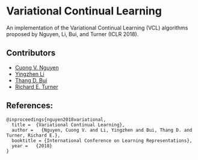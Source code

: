 # Variational Continual Learning
An implementation of the Variational Continual Learning (VCL) algorithms proposed by Nguyen, Li, Bui, and Turner (ICLR 2018).

## Contributors
* [Cuong V. Nguyen](https://sites.google.com/site/nvcuong92/)
* [Yingzhen Li](http://yingzhenli.net/home/en/)
* [Thang D. Bui](http://mlg.eng.cam.ac.uk/thang/)
* [Richard E. Turner](http://cbl.eng.cam.ac.uk/Public/Turner/Turner)

## References:
```
@inproceedings{nguyen2018variational,
  title =  {Variational Continual Learning},
  author =   {Nguyen, Cuong V. and Li, Yingzhen and Bui, Thang D. and Turner, Richard E.},
  booktitle = {International Conference on Learning Representations},
  year =   {2018}
}
```
